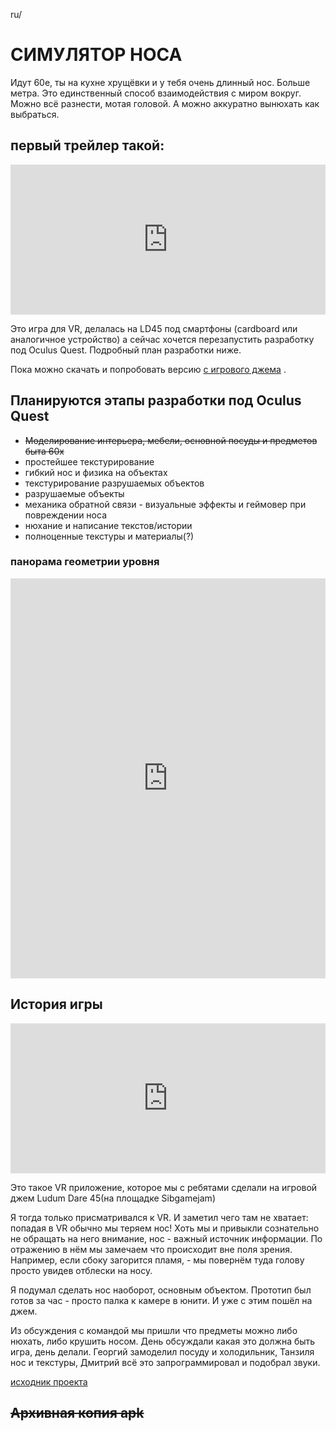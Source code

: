 ru/

# СИМУЛЯТОР НОСА

Идут 60е, ты на кухне хрущёвки и у тебя очень длинный нос. Больше метра. Это единственный способ взаимодействия с миром вокруг. Можно всё разнести, мотая головой. А можно аккуратно вынюхать как выбраться.

## первый трейлер такой:
<iframe width="100%" height="240" src="https://www.youtube.com/embed/r5I2aBo5YYI" title="YouTube video player" frameborder="0" allow="accelerometer; autoplay; clipboard-write; encrypted-media; gyroscope; picture-in-picture" allowfullscreen></iframe>

Это игра для VR, делалась на LD45 под смартфоны (cardboard или аналогичное устройство) а сейчас хочется перезапустить разработку под Oculus Quest. Подробный план разработки ниже.

Пока можно скачать и попробовать версию 
[с игрового джема](https://meownsk.itch.io/nose-simulator) .

## Планируются этапы разработки под Oculus Quest
+ ~~Моделирование интерьера, мебели, основной посуды и предметов быта 60х~~
+ простейшее текстурирование
+ гибкий нос и физика на объектах
+ текстурирование разрушаемых объектов
+ разрушаемые объекты
+ механика обратной связи - визуальные эффекты и геймовер при повреждении носа
+ нюхание и написание текстов/истории
+ полноценные текстуры и материалы(?)

### панорама геометрии уровня
<iframe width="100%" height="480" style="width: 100%; height: 640px; border: none; max-width: 100%;" frameborder="0" allowfullscreen allow="xr-spatial-tracking; gyroscope; accelerometer" scrolling="no" src="https://kuula.co/share/7yMVY?fs=1&vr=1&sd=1&thumbs=1&info=1&logo=1"></iframe>


## История игры

<iframe width="100%" height="240" src="https://www.youtube.com/embed/JuizLQ5F4wI" title="YouTube video player" frameborder="0" allow="accelerometer; autoplay; clipboard-write; encrypted-media; gyroscope; picture-in-picture" allowfullscreen></iframe>

Это такое VR приложение, которое мы с ребятами сделали на игровой джем Ludum Dare 45(на площадке Sibgamejam)

Я тогда только присматривался к VR. И заметил чего там не хватает: попадая в VR обычно мы теряем нос! Хоть мы и привыкли сознательно не обращать на него внимание, нос - важный источник информации. По отражению в нём мы замечаем что происходит вне поля зрения. Например, если сбоку загорится пламя, - мы повернём туда голову просто увидев отблески на носу.

Я подумал сделать нос наоборот, основным объектом. Прототип был готов за час - просто палка к камере в юнити. И уже с этим пошёл на джем.

Из обсуждения с командой мы пришли что предметы можно либо нюхать, либо крушить носом. День обсуждали какая это должна быть игра, день делали. Георгий замоделил посуду и холодильник, Танзиля нос и текстуры, Дмитрий всё это запрограммировал и подобрал звуки.

[исходник проекта](https://gitlab.com/dimar-public-folder/ld45)

## ~~Архивная копия apk~~